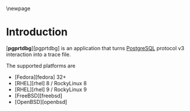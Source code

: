 \newpage

# Introduction

[**pgprtdbg**][pgprtdbg] is an application that turns [PostgreSQL](https://www.postgresql.org) protocol v3 interaction into a trace file.

The supported platforms are

* [Fedora][fedora] 32+
* [RHEL][rhel] 8 / RockyLinux 8
* [RHEL][rhel] 9 / RockyLinux 9
* [FreeBSD][freebsd]
* [OpenBSD][openbsd]
